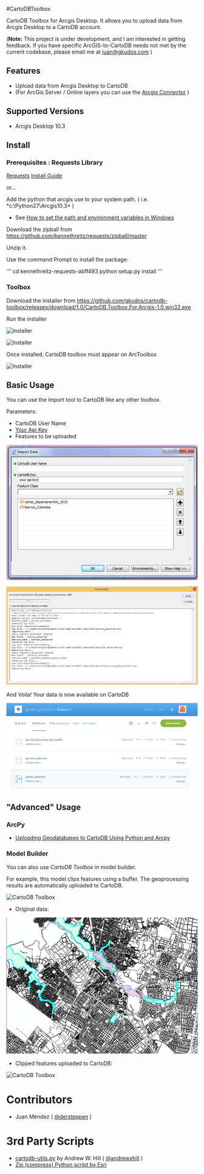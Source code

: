 
#CartoDBToolbox

CartoDB Toolbox for Arcgis Desktop.  It allows you to upload data from Arcgis Desktop to a CartoDB account.

(**Note:**  This project is under development, and I am interested in getting feedback. If you have specific ArcGIS-to-CartoDB needs not met by the current codebase, please email me at <juan@gkudos.com> )

## Features

* Upload data from Arcgis Desktop to CartoDB
* (For ArcGis Server /  Online layers you  can use the [Arcgis Connector](http://docs.cartodb.com/cartodb-platform/import-api.html#the-arcgis-connector)   )

## Supported Versions

* Arcgis Desktop  10.3

## Install

### Prerequisites :  Requests Library

[Requests](http://docs.python-requests.org/en/latest/)
[Install Guide](http://docs.python-requests.org/en/latest/user/install/)

or...

Add the python that arcgis use to your system path. ( i.e. *c:\Python27\Arcgis10.3\*  )
* See [ How to set the path and environment variables in Windows](http://www.computerhope.com/issues/ch000549.htm)

Download the zipball  from  https://github.com/kennethreitz/requests/zipball/master

Unzip it.

Use the command Prompt to install the package: 

'''
cd kennethreitz-requests-ab1f493
python setup.py install
'''

### Toolbox 

Download the installer from  https://github.com/gkudos/cartodb-toolbox/releases/download/1.0/CartoDB.Toolbox.For.Arcgis-1.0.win32.exe

Run the installer


![Installer](docs/install01.png?raw=true "Installer")

![Installer](docs/install2.png?raw=true "Installer")

Once installed,  CartoDB toolbox must appear on ArcToolbox 

![Installer](docs/install3.png?raw=true "Installer")


## Basic Usage

You can use the import tool to CartoDB like any other toolbox.

Parameters:
* CartoDB User Name
* [Your Api Key](http://docs.cartodb.com/cartodb-editor.html#your-account)
* Features to be uploaded

![CartoDB Toolbox](docs/screenshot.png?raw=true "CartoDB Toolbox")

![CartoDB Toolbox](docs/importing_data.png?raw=true "CartoDB Toolbox")

And Voila! Your data is now available on CartoDB

![CartoDB Toolbox](docs/importing_ok.png?raw=true "CartoDB Toolbox")


## "Advanced" Usage

### ArcPy

* [Uploading Geodatabases to CartoDB Using Python and Arcpy](http://gkudos.com/blog/2016/01/11/uploading-geodatabases-to-cartodb-using-python-and-arcpy/)



### Model Builder

You can also use *CartoDB Toolbox* in model builder.

For example, this model clips features using a buffer. The geoprocessing results are automatically uploaded to CartoDB.

![CartoDB Toolbox](docs/Example_Model.png?raw=true "CartoDB Toolbox")

- Original data:

![CartoDB Toolbox](docs/agd.png?raw=true "CartoDB Toolbox")

- Clipped features uploaded to CartoDB:

![CartoDB Toolbox](docs/model_result.png?raw=true "CartoDB Toolbox")


# Contributors

- Juan Méndez ( [@dersteppen](https://twitter.com/dersteppen) )
  

# 3rd Party Scripts

-   [cartodb-utils.py](https://gist.github.com/andrewxhill/093c89fa45e5f657fec7)    by  Andrew W. Hill  ( [@andrewxhill](https://twitter.com/andrewxhill) )
-   [Zip (compress) Python script by Esri](http://arcg.is/1HsK0P0) 


